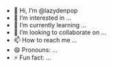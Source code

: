 - 👋 Hi, I’m @lazydenpop
- 👀 I’m interested in ...
- 🌱 I’m currently learning ...
- 💞️ I’m looking to collaborate on ...
- 📫 How to reach me ...
- 😄 Pronouns: ...
- ⚡ Fun fact: ...

<!---
lazydenpop/lazydenpop is a ✨ special ✨ repository because its `README.md` (this file) appears on your GitHub profile.
You can click the Preview link to take a look at your changes.
--->
